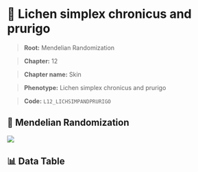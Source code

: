# 🧪 Lichen simplex chronicus and prurigo

> **Root:** Mendelian Randomization

> **Chapter:** 12  

> **Chapter name:** Skin

> **Phenotype:** Lichen simplex chronicus and prurigo  

> **Code:** `L12_LICHSIMPANDPRURIGO`

## 🧬 Mendelian Randomization  

<img src="/MR/Figures/Forward/L12_LICHSIMPANDPRURIGO.png"/>

## 📊 Data Table

<CsvTableMRF src="/MR/Data/Forward/L12_LICHSIMPANDPRURIGO.csv"/>
